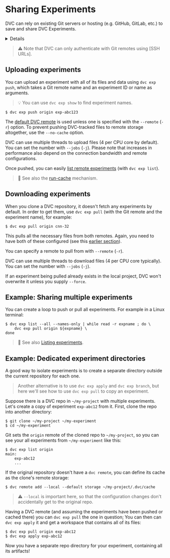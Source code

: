 # Sharing Experiments

DVC can rely on existing Git servers or hosting (e.g. GitHub, GitLab, etc.) to
save and share DVC Experiments.

<details>

## ⚙️ Expand to learn more.

Sharing experiments is similar to [sharing regular project data] and artifacts
by synchronizing via DVC and Git remotes. DVC-tracked data, models, etc. are in
your project's <abbr>cache</abbr> and thus will be transferred to/from
[remote storage](/doc/command-reference/remote) (e.g. Amazon S3 or Google
Drive). Small files like experimental code and
[DVC metafiles](/doc/user-guide/project-structure) files are uploaded or
downloaded to/from [Git remotes] by DVC.

[sharing regular project data]: /doc/use-cases/sharing-data-and-model-files
[git remotes]: https://git-scm.com/book/en/v2/Git-Basics-Working-with-Remotes

You can check you have the necessary remotes setup with `git remote -v` and
`dvc remote list`:

```dvc
$ git remote -v
origin  git@github.com:iterative/get-started-experiments.git (fetch)
origin  git@github.com:iterative/get-started-experiments.git (push)

$ dvc remote list
storage s3://mybucket/my-dvc-store
```

</details>

> ⚠️ Note that DVC can only authenticate with Git remotes using [SSH URLs].

[ssh git urls]:
  https://git-scm.com/book/en/v2/Git-on-the-Server-The-Protocols#_the_protocols

## Uploading experiments

You can upload an experiment with all of its files and data using
`dvc exp push`, which takes a Git remote name and an experiment ID or name as
arguments.

> 💡 You can use `dvc exp show` to find experiment names.

```dvc
$ dvc exp push origin exp-abc123
```

The [default DVC remote](/doc/command-reference/remote/default) is used unless
one is specified with the `--remote` (`-r`) option. To prevent pushing
DVC-tracked files to remote storage altogether, use the `--no-cache` option.

DVC can use multiple threads to upload files (4 per CPU core by default). You
can set the number with `--jobs` (`-j`). Please note that increases in
performance also depend on the connection bandwidth and remote configurations.

Once pushed, you can easily [list remote experiments] (with `dvc exp list`).

> 📖 See also the [run-cache] mechanism.

[list remote experiments]:
  /doc/user-guide/experiment-management/comparing-experiments#list-experiments-saved-remotely
[run-cache]: /doc/user-guide/project-structure/internal-files#run-cache

## Downloading experiments

When you clone a DVC repository, it doesn't fetch any experiments by default. In
order to get them, use `dvc exp pull` (with the Git remote and the experiment
name), for example:

```dvc
$ dvc exp pull origin cnn-32
```

This pulls all the necessary files from both remotes. Again, you need to have
both of these configured (see this
[earlier section](#prepare-remotes-to-share-experiments)).

You can specify a remote to pull from with `--remote` (`-r`).

DVC can use multiple threads to download files (4 per CPU core typically). You
can set the number with `--jobs` (`-j`).

If an experiment being pulled already exists in the local project, DVC won't
overwrite it unless you supply `--force`.

## Example: Sharing multiple experiments

You can create a loop to push or pull all experiments. For example in a Linux
terminal:

```dvc
$ dvc exp list --all --names-only | while read -r expname ; do \
    dvc exp pull origin ${expname} \
done
```

> 📖 See also [Listing experiments].

[listing experiments]:
  /doc/user-guide/experiment-management/comparing-experiments#list-experiments-in-the-project

## Example: Dedicated experiment directories

A good way to isolate experiments is to create a separate directory outside the
current <abbr>repository</abbr> for each one.

> Another alternative is to use `dvc exp apply` and `dvc exp branch`, but here
> we'll see how to use `dvc exp pull` to copy an experiment.

Suppose there is a DVC repo in `~/my-project` with multiple experiments. Let's
create a copy of experiment `exp-abc12` from it. First, clone the repo into
another directory:

```dvc
$ git clone ~/my-project ~/my-experiment
$ cd ~/my-experiment
```

Git sets the `origin` remote of the cloned repo to `~/my-project`, so you can
see your all experiments from `~/my-experiment` like this:

```dvc
$ dvc exp list origin
main:
	exp-abc12
	...
```

If the original repository doesn't have a `dvc remote`, you can define its
<abbr>cache</abbr> as the clone's remote storage:

```dvc
$ dvc remote add --local --default storage ~/my-project/.dvc/cache
```

> ⚠️ `--local` is important here, so that the configuration changes don't
> accidentally get to the original repo.

Having a DVC remote (and assuming the experiments have been pushed or cached
there) you can `dvc exp pull` the one in question; You can then can
`dvc exp apply` it and get a <abbr>workspace</abbr> that contains all of its
files:

```dvc
$ dvc exp pull origin exp-abc12
$ dvc exp apply exp-abc12
```

Now you have a separate repo directory for your experiment, containing all its
artifacts!
